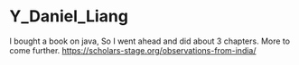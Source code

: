 # Y_Daniel_Liang
I bought a book on java, So I went ahead and did about 3 chapters. More to come further. 
https://scholars-stage.org/observations-from-india/